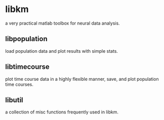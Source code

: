 # libkm
a very practical matlab toolbox for neural data analysis.

## libpopulation
load population data and plot results with simple stats.

## libtimecourse
plot time course data in a highly flexible manner, save, and plot population time courses.

## libutil
a collection of misc functions frequently used in libkm.
